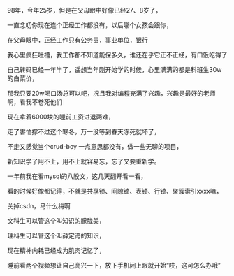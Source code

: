 98年，今年25岁，但是在父母眼中好像已经27、8岁了，

一直念叨你现在连个正经工作都没有，以后哪个女孩会跟你，

在父母眼中，正经工作只有公务员，事业单位，银行

我心里疯狂吐槽，我工作都不知道能保多久，谁还在乎它正不正经，有口饭吃得了



自己转码已经一年半了，遥想当年刚开始学的时候，心里满满的都是科班生30w的白菜价，

那我只要20w喝口汤总可以吧，况且我对编程充满了兴趣，兴趣是最好的老师啊，看我不卷死他们



现在拿着6000块的睡前工资进退两难，

走了害怕撑不过这个寒冬，万一没等到春天冻死就坏了，

不走又感觉当个crud-boy 一点意思都没有，做一些无聊的项目，

新知识学了用不上，用不上就容易忘，忘了又要重新学。

一年前我在看mysql的八股文，这几天翻开看一看，

看的时候好像都记得，不就是共享锁、间隙锁、表锁、行锁、聚簇索引xxxx嘛，

关掉csdn，马什么梅啊

文科生可以管这个叫知识的朦胧美，

理科生可以管这个叫薛定谔的知识，



现在精神内耗已经成为肌肉记忆了，

睡前看两个视频想让自己高兴一下，放下手机闭上眼就开始“哎，这可怎么办哦”





